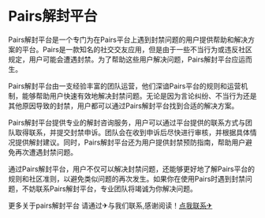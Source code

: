 # Pairs解封平台

Pairs解封平台是一个专门为在Pairs平台上遇到封禁问题的用户提供帮助和解决方案的平台。Pairs是一款知名的社交交友应用，但是由于一些不当行为或违反社区规定，用户可能会遭遇封禁。为了帮助这些用户解决问题，Pairs解封平台应运而生。

Pairs解封平台由一支经验丰富的团队运营，他们深谙Pairs平台的规则和运营机制，能够帮助用户快速有效地解决封禁问题。无论是因为言论纠纷、不当行为还是其他原因导致的封禁，用户都可以通过Pairs解封平台找到合适的解决方案。

Pairs解封平台提供专业的解封咨询服务，用户可以通过平台提供的联系方式与团队取得联系，并提交封禁申诉。团队会在收到申诉后尽快进行审核，并根据具体情况提供解封建议。同时，Pairs解封平台还为用户提供封禁预防指南，帮助用户避免再次遭遇封禁问题。

通过Pairs解封平台，用户不仅可以解决封禁问题，还能够更好地了解Pairs平台的规则和社区准则，以避免类似问题的再次发生。如果你在使用Pairs时遇到封禁问题，不妨联系Pairs解封平台，专业团队将竭诚为你解决问题。

更多关于pairs解封平台 请通过✈与我们联系,感谢阅读！[点我联系✈](https://m.G208.com)